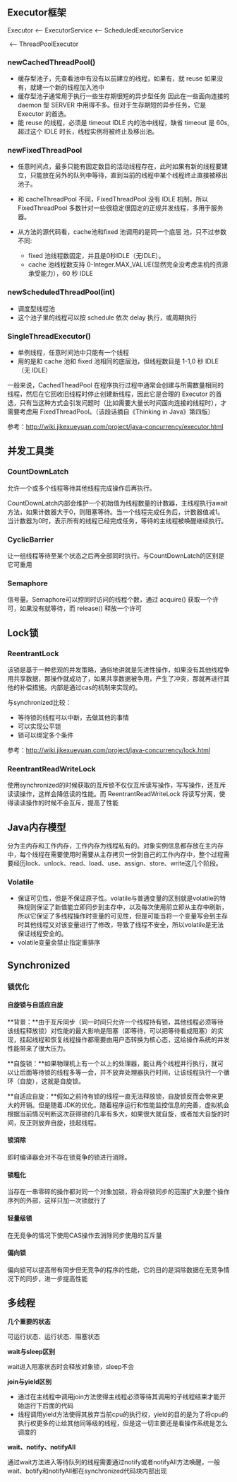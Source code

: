 ## Executor框架

Executor <—  ExecutorService  <—  ScheduledExecutorService 

​							<—  ThreadPoolExecutor



### newCachedThreadPool()

- 缓存型池子，先查看池中有没有以前建立的线程，如果有，就 reuse 如果没有，就建一个新的线程加入池中
- 缓存型池子通常用于执行一些生存期很短的异步型任务 因此在一些面向连接的 daemon 型 SERVER 中用得不多。但对于生存期短的异步任务，它是 Executor 的首选。
- 能 reuse 的线程，必须是 timeout IDLE 内的池中线程，缺省 timeout 是 60s,超过这个 IDLE 时长，线程实例将被终止及移出池。

### newFixedThreadPool

- 任意时间点，最多只能有固定数目的活动线程存在，此时如果有新的线程要建立，只能放在另外的队列中等待，直到当前的线程中某个线程终止直接被移出池子。
- 和 cacheThreadPool 不同，FixedThreadPool 没有 IDLE 机制，所以 FixedThreadPool 多数针对一些很稳定很固定的正规并发线程，多用于服务器。

- 从方法的源代码看，cache池和fixed 池调用的是同一个底层 池，只不过参数不同:
  - fixed 池线程数固定，并且是0秒IDLE（无IDLE）。
  - cache 池线程数支持 0-Integer.MAX_VALUE(显然完全没考虑主机的资源承受能力），60 秒 IDLE 

### newScheduledThreadPool(int)

- 调度型线程池
- 这个池子里的线程可以按 schedule 依次 delay 执行，或周期执行

### SingleThreadExecutor()

- 单例线程，任意时间池中只能有一个线程
- 用的是和 cache 池和 fixed 池相同的底层池，但线程数目是 1-1,0 秒 IDLE（无 IDLE）

一般来说，CachedTheadPool 在程序执行过程中通常会创建与所需数量相同的线程，然后在它回收旧线程时停止创建新线程，因此它是合理的 Executor 的首选，只有当这种方式会引发问题时（比如需要大量长时间面向连接的线程时），才需要考虑用 FixedThreadPool。（该段话摘自《Thinking in Java》第四版）

参考：http://wiki.jikexueyuan.com/project/java-concurrency/executor.html



## 并发工具类

### CountDownLatch

允许一个或多个线程等待其他线程完成操作后再执行。

CountDownLatch内部会维护一个初始值为线程数量的计数器，主线程执行await方法，如果计数器大于0，则阻塞等待。当一个线程完成任务后，计数器值减1。当计数器为0时，表示所有的线程已经完成任务，等待的主线程被唤醒继续执行。

### **CyclicBarrier**

让一组线程等待至某个状态之后再全部同时执行。与CountDownLatch的区别是它可重用

### Semaphore

信号量。Semaphore可以控同时访问的线程个数，通过 acquire() 获取一个许可，如果没有就等待，而 release() 释放一个许可



## Lock锁

### ReentrantLock

该锁是基于一种悲观的并发策略，通俗地讲就是先进性操作，如果没有其他线程争用共享数据，那操作就成功了，如果共享数据被争用，产生了冲突，那就再进行其他的补偿措施。内部是通过cas的机制来实现的。

与synchronized比较：

- 等待锁的线程可以中断，去做其他的事情
- 可以实现公平锁
- 锁可以绑定多个条件

参考：http://wiki.jikexueyuan.com/project/java-concurrency/lock.html

### ReentrantReadWriteLock

使用synchronized的时候获取的互斥锁不仅仅互斥读写操作，写写操作，还互斥读读操作，这样会降低读的性能。而 ReentrantReadWriteLock 将读写分离，使得读读操作的时候不会互斥，提高了性能



## Java内存模型

分为主内存和工作内存，工作内存为线程私有的。对象实例信息都存放在主内存中，每个线程在需要使用时需要从主存拷贝一份到自己的工作内存中，整个过程需要经历lock、unlock、read、load、use、assign、store、write这几个阶段。

### Volatile

- 保证可见性，但是不保证原子性。volatile与普通变量的区别就是volatile的特殊规则保证了新值能立即同步到主存中，以及每次使用前立即从主存中刷新，所以它保证了多线程操作时变量的可见性，但是可能当将一个变量写会到主存时其他线程又对该变量进行了修改，导致了线程不安全，所以volatile是无法保证线程安全的。
- volatile变量会禁止指定重排序





## Synchronized

### 锁优化

#### 自旋锁与自适应自旋

**背景：**由于互斥同步（同一时间只允许一个线程持有锁，其他线程必须等待该线程释放锁）对性能的最大影响是阻塞（即等待，可以把等待看成阻塞）的实现，挂起线程和恢复线程操作都需要由用户态转换为核心态，这给操作系统的并发性能带来了很大压力。

**自旋锁：**如果物理机上有一个以上的处理器，能让两个线程并行执行，就可以让后面等待锁的线程多等一会，并不放弃处理器执行时间，让该线程执行一个循环（自旋），这就是自旋锁。

**自适应自旋：**假如之前持有锁的线程一直无法释放锁，自旋锁反而会带来更大的开销。但是随着JDK的优化，随着程序运行和性能监控信息的完善，虚拟机会根据当前情况判断这次获得锁的几率有多大，如果很大就自旋，或者加大自旋的时间，反正则放弃自旋，挂起线程。

#### 锁消除

即时编译器会对不存在锁竞争的锁进行消除。

#### 锁粗化

当存在一串零碎的操作都对同一个对象加锁，将会将锁同步的范围扩大到整个操作序列的外部，这样只加一次锁就行了

#### 轻量级锁

在无竞争的情况下使用CAS操作去消除同步使用的互斥量

#### 偏向锁

偏向锁可以提高带有同步但无竞争的程序的性能，它的目的是消除数据在无竞争情况下的同步，进一步提高性能



## 多线程

**几个重要的状态**

可运行状态、运行状态、阻塞状态

**wait与sleep区别**

wait进入阻塞状态时会释放对象锁，sleep不会

**join与yield区别**

- 通过在主线程中调用join方法使得主线程必须等待其调用的子线程结束才能开始运行下后面的代码
- 线程调用yield方法使得其放弃当前cpu的执行权，yield的目的是为了将cpu的执行权更多的让给其他同等级的线程，但是这一切主要还是看操作系统是怎么调度的

**wait、notify、notifyAll**

通过wait方法进入等待队列的线程需要通过notify或者notifyAll方法唤醒，一般wait、botify和notifyAll都在synchronized代码块内部出现



